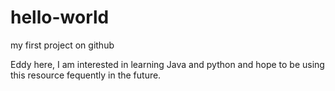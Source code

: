 # hello-world
my first project on github

Eddy here, I am interested in learning Java and python and hope to be using this resource fequently in the future.
